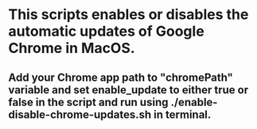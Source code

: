 # This scripts enables or disables the automatic updates of Google Chrome in MacOS.

## Add your Chrome app path to "chromePath" variable and set enable_update to either true or false in the script and run using ./enable-disable-chrome-updates.sh in terminal.